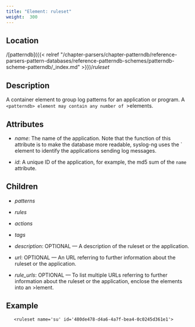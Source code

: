 ```yaml
---
title: "Element: ruleset"
weight:  300
---
```

<!-- DISCLAIMER: This file is based on the syslog-ng Open Source Edition documentation https://github.com/balabit/syslog-ng-ose-guides/commit/2f4a52ee61d1ea9ad27cb4f3168b95408fddfdf2 and is used under the terms of The syslog-ng Open Source Edition Documentation License. The file has been modified by Axoflow. -->


## Location

/[patterndb]({{< relref "/chapter-parsers/chapter-patterndb/reference-parsers-pattern-databases/reference-patterndb-schemes/patterndb-scheme-patterndb/_index.md" >}})/*ruleset*



## Description

A container element to group log patterns for an application or program. A `<patterndb> element may contain any number of `<ruleset>>elements.



## Attributes

  - *name*: The name of the application. Note that the function of this attribute is to make the database more readable, syslog-ng uses the `<pattern> element to identify the applications sending log messages.

  - *id*: A unique ID of the application, for example, the md5 sum of the `name` attribute.



## Children

  - *patterns*

  - *rules*

  - *actions*

  - *tags*

  - *description*: OPTIONAL — A description of the ruleset or the application.

  - *url*: OPTIONAL — An URL referring to further information about the ruleset or the application.

  - *rule_urls*: OPTIONAL — To list multiple URLs referring to further information about the ruleset or the application, enclose the <url>elements into an <urls>>lement.


## Example

```shell
   <ruleset name='su' id='480de478-d4a6-4a7f-bea4-0c0245d361e1'>
```


